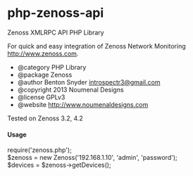 php-zenoss-api
==========

Zenoss XMLRPC API PHP Library

For quick and easy integration of Zenoss Network Monitoring <http://www.zenoss.com>.

 * @category   PHP Library
 * @package    Zenoss
 * @author     Benton Snyder <introspectr3@gmail.com>
 * @copyright  2013 Noumenal Designs
 * @license    GPLv3
 * @website    <http://www.noumenaldesigns.com>

Tested on Zenoss 3.2, 4.2

<h4>Usage</h4>

 require('zenoss.php');<br />
 $zenoss = new Zenoss('192.168.1.10', 'admin', 'password');<br />
 $devices = $zenoss->getDevices();<br />
